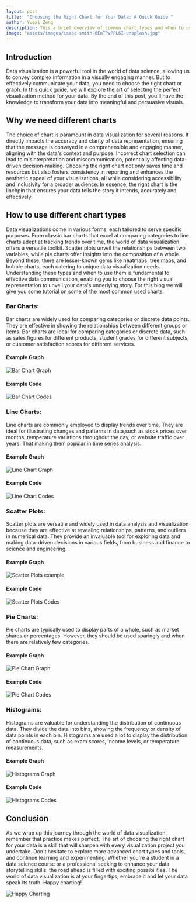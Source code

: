 ```yaml
---
layout: post
title:  "Choosing the Right Chart for Your Data: A Quick Guide "
author: Yuexi Zeng
description: This a brief overview of common chart types and when to use them.  This would be a quick reference for students to select appropriate charts for their data without diving into advanced techniques.
image: "assets/images/isaac-smith-6EnTPvPPL6I-unsplash.jpg"
---
```


## Introduction
 
Data visualization is a powerful tool in the world of data science, allowing us to convey complex information in a visually engaging manner. But to effectively communicate your data, you need to choose the right chart or graph. In this quick guide, we will explore the art of selecting the perfect visualization method for your data. By the end of this post, you'll have the knowledge to transform your data into meaningful and persuasive visuals.

## Why we need different charts

The choice of chart is paramount in data visualization for several reasons. It directly impacts the accuracy and clarity of data representation, ensuring that the message is conveyed in a comprehensible and engaging manner, aligning with the data's context and purpose. Incorrect chart selection can lead to misinterpretation and miscommunication, potentially affecting data-driven decision-making. Choosing the right chart not only saves time and resources but also fosters consistency in reporting and enhances the aesthetic appeal of your visualizations, all while considering accessibility and inclusivity for a broader audience. In essence, the right chart is the linchpin that ensures your data tells the story it intends, accurately and effectively.


## How to use different chart types

Data visualizations come in various forms, each tailored to serve specific purposes. From classic bar charts that excel at comparing categories to line charts adept at tracking trends over time, the world of data visualization offers a versatile toolkit. Scatter plots unveil the relationships between two variables, while pie charts offer insights into the composition of a whole. Beyond these, there are lesser-known gems like heatmaps, tree maps, and bubble charts, each catering to unique data visualization needs. Understanding these types and when to use them is fundamental to effective data communication, enabling you to choose the right visual representation to unveil your data's underlying story. For this blog we will give you some tutorial on some of the most common used charts.

### Bar Charts: 


Bar charts are widely used for comparing categories or discrete data points. They are effective in showing the relationships between different groups or items. Bar charts are ideal for comparing categories or discrete data, such as sales figures for different products, student grades for different subjects, or customer satisfaction scores for different services.

#### Example Graph

![Bar Chart Graph](https://github.com/zyuexi2/yuexizeng.github.io/blob/main/assets/images/bar_multiple.png?raw=true)

#### Example Code

![Bar Chart Codes](https://github.com/zyuexi2/yuexizeng.github.io/blob/main/assets/images/BarchartCodes.png?raw=true)



### Line Charts: 

Line charts are commonly employed to display trends over time.  They are ideal for illustrating changes and patterns in data,such as stock prices over months, temperature variations throughout the day, or website traffic over years. That making them popular in time series analysis.  

#### Example Graph

![Line Chart Graph](https://github.com/zyuexi2/yuexizeng.github.io/blob/main/assets/images/linechart.png?raw=true)

#### Example Code

![Line Chart Codes](https://github.com/zyuexi2/yuexizeng.github.io/blob/main/assets/images/LineChartCodes.png?raw=true)


### Scatter Plots: 

Scatter plots are versatile and widely used in data analysis and visualization because they are effective at revealing relationships, patterns, and outliers in numerical data.   They provide an invaluable tool for exploring data and making data-driven decisions in various fields, from business and finance to science and engineering.

#### Example Graph

![Scatter Plots example](https://github.com/zyuexi2/yuexizeng.github.io/blob/main/assets/images/scatterpolts.png?raw=true)


#### Example Code

![Scatter Plots Codes](https://github.com/zyuexi2/yuexizeng.github.io/blob/main/assets/images/ScatterPlotCodes.png?raw=true)


### Pie Charts: 

Pie charts are typically used to display parts of a whole, such as market shares or percentages. However, they should be used sparingly and when there are relatively few categories.


#### Example Graph

![Pie Chart Graph](https://github.com/zyuexi2/yuexizeng.github.io/blob/main/assets/images/piechart.png?raw=true)

#### Example Code

![Pie Chart Codes](https://github.com/zyuexi2/yuexizeng.github.io/blob/main/assets/images/PirChartcodes.png?raw=true)



### Histograms: 

Histograms are valuable for understanding the distribution of continuous data.  They divide the data into bins, showing the frequency or density of data points in each bin. Histograms are used a lot to display the distribution of continuous data, such as exam scores, income levels, or temperature measurements.


#### Example Graph

![Histograms Graph](https://github.com/zyuexi2/yuexizeng.github.io/blob/main/assets/images/histogram.png?raw=true)

#### Example Code

![Histograms Codes](https://github.com/zyuexi2/yuexizeng.github.io/blob/main/assets/images/HistogramCodes.png?raw=true)

## Conclusion

As we wrap up this journey through the world of data visualization, remember that practice makes perfect.   The art of choosing the right chart for your data is a skill that will sharpen with every visualization project you undertake.   Don't hesitate to explore more advanced chart types and tools, and continue learning and experimenting.   Whether you're a student in a data science course or a professional seeking to enhance your data storytelling skills, the road ahead is filled with exciting possibilities.    The world of data visualization is at your fingertips;   embrace it and let your data speak its truth. Happy charting!

![Happy Charting ](https://github.com/zyuexi2/yuexizeng.github.io/blob/main/assets/images/firmbee-com-jrh5lAq-mIs-unsplash.jpg?raw=true)
